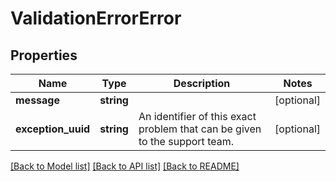 # ValidationErrorError

## Properties
Name | Type | Description | Notes
------------ | ------------- | ------------- | -------------
**message** | **string** |  | [optional] 
**exception_uuid** | **string** | An identifier of this exact problem that can be given to the support team. | [optional] 

[[Back to Model list]](../../README.md#documentation-for-models) [[Back to API list]](../../README.md#documentation-for-api-endpoints) [[Back to README]](../../README.md)

